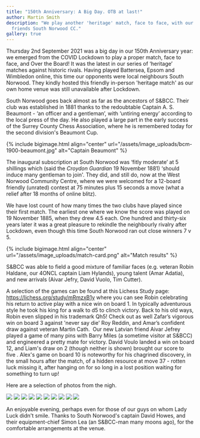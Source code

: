 ```yaml
---
title: "150th Anniversary: A Big Day. OTB at last!"
author: Martin Smith
description: "We play another 'heritage' match, face to face, with our old
  friends South Norwood CC."
gallery: true
---
```


Thursday 2nd September 2021 was a big day in our 150th Anniversary year: we emerged from the COVID Lockdown to play a proper match, face to face, and Over the Board! It was the latest in our series of ‘heritage’ matches against historic rivals. Having played Battersea, Epsom and Wimbledon online, this time our opponents were local neighbours South Norwood. They kindly hosted this friendly in-person 'heritage match' as our own home venue was still unavailable after Lockdown.

South Norwood goes back almost as far as the ancestors of S&BCC. Their club was established in 1881 thanks to the redoubtable Captain A. S. Beaumont - ‘an officer and a gentleman’, with ‘untiring energy’ according to the local press of the day. He also played a large part in the early success of the Surrey County Chess Association, where he is remembered today for the second division's Beaumont Cup.   

{% include bigimage.html align="center" url="/assets/image_uploads/bcm-1900-beaumont.jpg" alt="Captain Beaumont" %}

The inaugural subscription at South Norwood was ‘fitly moderate’ at 5 shillings which (said the *Croydon Guardian* 19 November 1881) ‘should induce many gentleman to join'. They did, and still do, now at the West Norwood Community Centre, where we were welcomed for a 12-board friendly (unrated) contest at 75 minutes plus 15 seconds a move (what a relief after 18 months of online blitz).

We have lost count of how many times the two clubs have played since their first match. The earliest one where we know the score was played on 19 November 1885, when they drew 4.5 each. One hundred and thirty-six years later it was a great pleasure to rekindle the neighbourly rivalry after Lockdown, even though this time South Norwood ran out close winners 7 v 5.

{% include bigimage.html align="center" url="/assets/image_uploads/match-card.png" alt="Match results" %}

S&BCC was able to field a good mixture of familiar faces (e.g. veteran Robin Haldane, our 4ONCL captain Liam Hylands), young talent (Amar Adatia), and new arrivals (Aivar Jefry, David Vuolo, Tim Cutter).  

A selection of the games can be found at this Lichess Study page: <https://lichess.org/study/mRmzxB1y> where you can see Robin celebrating his return to active play with a nice win on board 1. In typically adventurous style he took his king for a walk to d5 to clinch victory. Back to his old ways, Robin even slipped in his trademark Qh5! Check out as well Zafar’s vigorous win on board 3 against 'never say die' Roy Reddin, and Amar’s confident draw against veteran Martin Cath.  Our new Latvian friend Aivar Jefrey played a game of many pins with Barry Miles (a sometime visitor at S&BCC) and engineered a pretty mate for victory. David Voulo landed a win on board 12, and  Liam's draw on 2 (though neither is shown) brought our score to five . Alex's game on board 10 is noteworthy for his chagrined discovery, in the small hours after the match, of a hidden resource at move 37 - rotten luck missing it, after hanging on for so long in a lost position waiting for something to turn up!  

Here are a selection of photos from the nigh.

<!-- Add images to <div class="fotorama"></div> -->
<div class="fotorama" 
     data-loop="true"
     data-arrows="true"
     data-click="true"
     data-swipe="true"
     data-width="100%">
  <img src="/assets/snheritage/sn-panorma.jpg" data-caption="Heritage Match vs South Norwood">
  <img src="/assets/snheritage/sn1-robin.jpg" data-caption="Robin">
  <img src="/assets/snheritage/sn2-liam-paul.jpg" data-caption="Liam and Paul">
  <img src="/assets/snheritage/sn3-amar.jpg" data-caption="Amar">
  <img src="/assets/snheritage/sn4-michael.jpg" data-caption="Michael">
  <img src="/assets/snheritage/sn5-avar.jpg" data-caption="Avar">
  <img src="/assets/snheritage/sn6-tim.jpg" data-caption="Tim">
  <img src="/assets/snheritage/sn7-alex.jpg" data-caption="Alex">
  <img src="/assets/snheritage/sn8-eric.jpg" data-caption="Eric">
  <img src="/assets/snheritage/sn9-david.jpg" data-caption="David">
</div>

An enjoyable evening, perhaps even for those of our guys on whom Lady Luck didn't smile. Thanks to South Norwood's captain David Howes, and their equipment-chief Simon Lea (an S&BCC-man many moons ago), for the comfortable arrangements at the venue.
